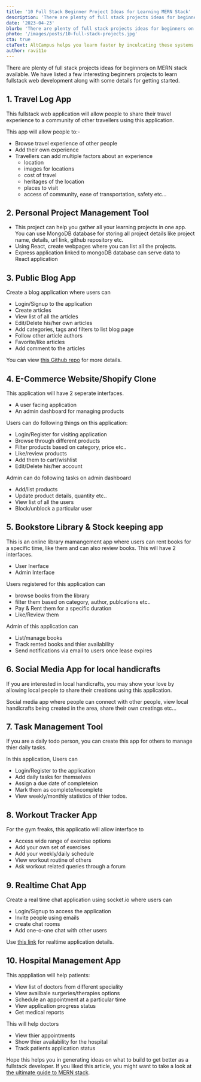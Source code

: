 ```yaml
---
title: '10 Full Stack Beginner Project Ideas for Learning MERN Stack'
description: 'There are plenty of full stack projects ideas for beginners on MERN stack available. We have listed a few interesting beginners projects to learn fullstack web development along with some details for getting started.'
date: '2023-04-23'
blurb: 'There are plenty of full stack projects ideas for beginners on MERN stack available. We have listed a few interesting beginners projects to learn fullstack web development along with some details for getting started.'
photo: '/images/posts/10-full-stack-projects.jpg'
cta: true
ctaText: AltCampus helps you learn faster by inculcating these systems as part of the learning model. 🙌
author: ravi11o
---
```


There are plenty of full stack projects ideas for beginners on MERN stack available. We have listed a few interesting beginners projects to learn fullstack web development along with some details for getting started.

## 1. Travel Log App

This fullstack web application will allow people to share their travel experience to a community of other travellers using this application.

This app will allow people to:-

- Browse travel experience of other people
- Add their own experience
- Travellers can add multiple factors about an experience
  - location
  - images for locations
  - cost of travel
  - heritages of the location
  - places to visit
  - access of community, ease of transportation, safety etc...

## 2. Personal Project Management Tool

- This project can help you gather all your learning projects in one app. You can use MongoDB database for storing all project details like project name, details, url link, github repository etc.
- Using React, create webpages where you can list all the projects.
- Express application linked to mongoDB database can serve data to React application

## 3. Public Blog App

Create a blog application where users can

- Login/Signup to the application
- Create articles
- View list of all the articles
- Edit/Delete his/her own articles
- Add categories, tags and filters to list blog page
- Follow other article authors
- Favorite/like articles
- Add comment to the articles

You can view [this Github repo](https://github.com/gothinkster/realworld) for more details.

## 4. E-Commerce Website/Shopify Clone

This application will have 2 seperate interfaces.

- A user facing application
- An admin dashboard for managing products

Users can do following things on this application:

- Login/Register for visiting application
- Browse through different products
- Filter products based on category, price etc..
- Like/review products
- Add them to cart/wishlist
- Edit/Delete his/her account

Admin can do following tasks on admin dashboard

- Add/list products
- Update product details, quantity etc..
- View list of all the users
- Block/unblock a particular user

## 5. Bookstore Library & Stock keeping app

This is an online library mamangement app where users can rent books for a specific time, like them and can also review books. This will have 2 interfaces.

- User Inerface
- Admin Interface

Users registered for this application can

- browse books from the library
- filter them based on category, author, publcations etc..
- Pay & Rent them for a specific duration
- Like/Review them

Admin of this application can

- List/manage books
- Track rented books and thier availability
- Send notifications via email to users once lease expires

## 6. Social Media App for local handicrafts

If you are interested in local handicrafts, you may show your love by allowing local people to share their creations using this application.

Social media app where people can connect with other people, view local handicrafts being created in the area, share their own creatings etc...

## 7. Task Management Tool

If you are a daily todo person, you can create this app for others to manage thier daily tasks.

In this application, Users can

- Login/Register to the application
- Add daily tasks for themselves
- Assign a due date of completeion
- Mark them as complete/incomplete
- View weekly/monthly statistics of thier todos.

## 8. Workout Tracker App

For the gym freaks, this applicatio will allow interface to

- Access wide range of exercise options
- Add your own set of exercises
- Add your weekly/daily schedule
- View workout routine of others
- Ask workout related queries through a forum

## 9. Realtime Chat App

Create a real time chat application using socket.io where users can

- Login/Signup to access the application
- Invite people using emails
- create chat rooms
- Add one-o-one chat with other users

Use [this link](https://socket.io/) for realtime application details.

## 10. Hospital Management App

This apppliation will help patients:

- View list of doctors from different speciality
- View availbale surgeries/therapies options
- Schedule an appointment at a particular time
- View application progress status
- Get medical reports

This will help doctors

- View thier appointments
- Show thier availability for the hospital
- Track patients application status

Hope this helps you in generating ideas on what to build to get better as a fullstack developer. If you liked this article, you might want to take a look at [the ultimate guide to MERN stack](https://altcampus.com/community/guides/the-ultimate-guide-to-MERN-stack).
